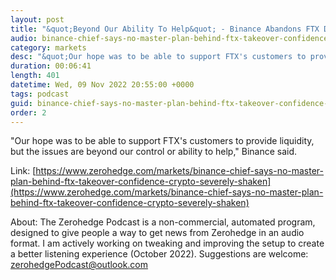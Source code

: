 ```yaml
---
layout: post
title: "&quot;Beyond Our Ability To Help&quot; - Binance Abandons FTX Deal; SBF Admits $8 Billion Shortfall, Bankruptcy Likely"
audio: binance-chief-says-no-master-plan-behind-ftx-takeover-confidence-crypto-severely-shaken-0
category: markets
desc: "&quot;Our hope was to be able to support FTX's customers to provide liquidity, but the issues are beyond our control or ability to help,&quot; Binance said."
duration: 00:06:41
length: 401
datetime: Wed, 09 Nov 2022 20:55:00 +0000
tags: podcast
guid: binance-chief-says-no-master-plan-behind-ftx-takeover-confidence-crypto-severely-shaken-0
order: 2
---
```

&quot;Our hope was to be able to support FTX's customers to provide liquidity, but the issues are beyond our control or ability to help,&quot; Binance said.

Link: [https://www.zerohedge.com/markets/binance-chief-says-no-master-plan-behind-ftx-takeover-confidence-crypto-severely-shaken](https://www.zerohedge.com/markets/binance-chief-says-no-master-plan-behind-ftx-takeover-confidence-crypto-severely-shaken)

About: The Zerohedge Podcast is a non-commercial, automated program, designed to give people a way to get news from Zerohedge in an audio format.  I am actively working on tweaking and improving the setup to create a better listening experience (October 2022).  Suggestions are welcome: [zerohedgePodcast@outlook.com](mailto:zerohedgePodcast@outlook.com)
